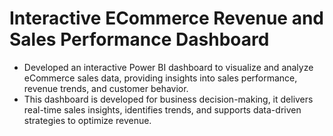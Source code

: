 # Interactive ECommerce Revenue and Sales Performance Dashboard
* Developed an interactive Power BI dashboard to visualize and analyze eCommerce sales data, providing insights into sales performance, revenue trends, and customer behavior.<br>
* This dashboard is developed for business decision-making, it delivers real-time sales insights, identifies trends, and supports data-driven strategies to optimize revenue.<br>
